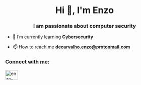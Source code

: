 <h1 align="center">Hi 👋, I'm Enzo</h1>
<h3 align="center">I am passionate about computer security</h3>

- 🌱 I’m currently learning **Cybersecurity**

- 📫 How to reach me **decarvalho.enzo@protonmail.com**

<h3 align="left">Connect with me:</h3>
<p align="left">
<a href="https://linkedin.com/in/enzo-de-carvalho-9967a8aa" target="blank"><img align="center" src="https://raw.githubusercontent.com/rahuldkjain/github-profile-readme-generator/master/src/images/icons/Social/linked-in-alt.svg" alt="enzo-de-carvalho-9967a8aa" height="30" width="40" /></a>
</p>
